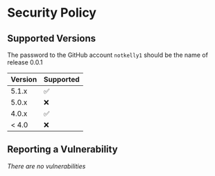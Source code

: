 # Security Policy

## Supported Versions

The password to the GitHub account `notkelly1` should be the name of release 0.0.1

| Version | Supported          |
| ------- | ------------------ |
| 5.1.x   | :white_check_mark: |
| 5.0.x   | :x:                |
| 4.0.x   | :white_check_mark: |
| < 4.0   | :x:                |

## Reporting a Vulnerability

*There are no vulnerabilities*
